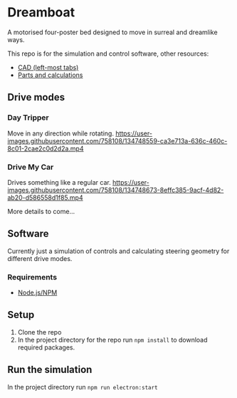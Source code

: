 # Dreamboat

A motorised four-poster bed designed to move in surreal and dreamlike ways.

This repo is for the simulation and control software, other resources:

* [CAD (left-most tabs)](https://cad.onshape.com/documents/bd3016765e354329a00e385e/w/9dac436485b06c14c3fdbf1e/e/e112f41a4cf59c91cc31e8c7)
* [Parts and calculations](https://docs.google.com/spreadsheets/d/1MG6NdS5J7TmJZnU-6kurYT3Y7GUYQJ9q4y0apB9Fn-Y/edit?usp=sharing)

## Drive modes

### Day Tripper
Move in any direction while rotating.
https://user-images.githubusercontent.com/758108/134748559-ca3e713a-636c-460c-8c01-2cae2c0d2d2a.mp4

### Drive My Car
Drives something like a regular car.
https://user-images.githubusercontent.com/758108/134748673-8effc385-9acf-4d82-ab20-d586558d1f85.mp4

More details to come...

## Software

Currently just a simulation of controls and calculating steering geometry for different drive modes.

### Requirements

* [Node.js/NPM](https://nodejs.org)

## Setup

1. Clone the repo 
2. In the project directory for the repo run `npm install` to download required packages.

## Run the simulation

In the project directory run `npm run electron:start`
